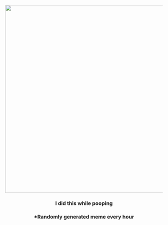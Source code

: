 <p align="center">
        <img src="https://i.redd.it/g1g5aw5c1n0a1.jpg" width="600" height="600">
        </p>
        <h3 align="center">I did this while pooping</h3>
        <h3 align="center">*Randomly generated meme every hour</h3>
    